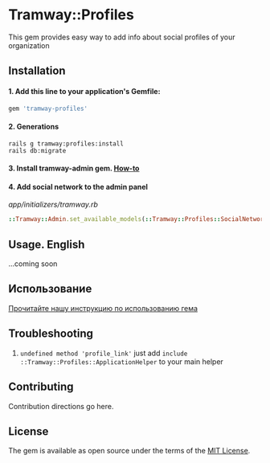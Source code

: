 # Tramway::Profiles

This gem provides easy way to add info about social profiles of your organization

## Installation

#### 1. Add this line to your application's Gemfile:

```ruby
gem 'tramway-profiles'
```

#### 2. Generations

```shell
rails g tramway:profiles:install
rails db:migrate
```

#### 3. Install tramway-admin gem. [How-to](https://github.com/ulmic/tramway-dev/tree/develop/tramway-admin)

#### 4. Add social network to the admin panel

*app/initializers/tramway.rb*

```ruby
::Tramway::Admin.set_available_models(::Tramway::Profiles::SocialNetwork, project: :your_project_name)
```

## Usage. English

...coming soon

## Использование
[Прочитайте нашу инструкцию по использованию гема](https://github.com/ulmic/tramway-dev/blob/develop/tramway-profiles/docs/main.md)

## Troubleshooting

1. `undefined method 'profile_link'` just add `include ::Tramway::Profiles::ApplicationHelper` to your main helper

## Contributing
Contribution directions go here.

## License
The gem is available as open source under the terms of the [MIT License](http://opensource.org/licenses/MIT).
